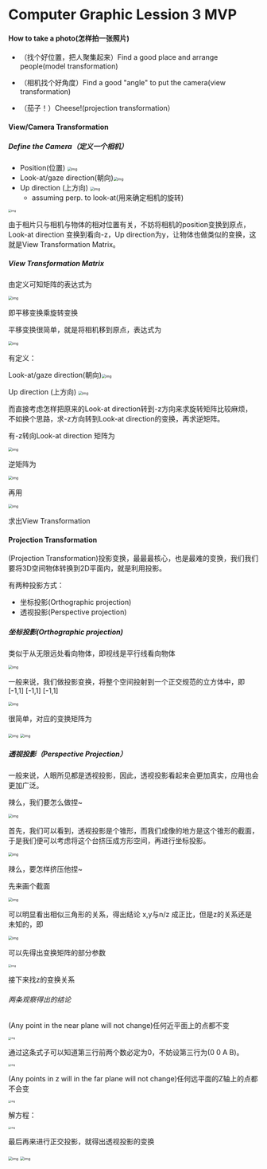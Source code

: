 # Computer Graphic Lession 3 MVP

#### How to take a photo(怎样拍一张照片)

* （找个好位置，把人聚集起来）Find a good place and arrange people(model transformation)

* （相机找个好角度）Find a good "angle" to put the camera(view transformation)

* （茄子！）Cheese!(projection transformation）



#### View/Camera Transformation

##### Define the Camera（定义一个相机）

* Position(位置)  <img src="picture\2021-08-13_141939.png" alt="img" style="zoom:50%;" />
* Look-at/gaze direction(朝向)<img src="picture\2021-08-13_141947.png" alt="img" style="zoom:50%;" />
* Up direction (上方向) <img src="picture\2021-08-13_141956.png" alt="img" style="zoom:50%;" />
  * assuming perp. to look-at(用来确定相机的旋转)

<img src="picture\2021-08-13_141532.png" alt="img" style="zoom:38%;" />

由于相片只与相机与物体的相对位置有关，不妨将相机的position变换到原点，Look-at direction 变换到看向-z，Up direction为y，让物体也做类似的变换，这就是View Transformation Matrix。

##### View Transformation Matrix

由定义可知矩阵的表达式为

<img src="picture\2021-08-13_143110.png" alt="img" style="zoom:50%;" />

即平移变换乘旋转变换

平移变换很简单，就是将相机移到原点，表达式为

<img src="picture\2021-08-13_143016.png" alt="img" style="zoom:50%;" />

有定义：

Look-at/gaze direction(朝向)<img src="picture\2021-08-13_141947.png" alt="img" style="zoom:50%;" />

Up direction (上方向) <img src="picture\2021-08-13_141956.png" alt="img" style="zoom:50%;" />

而直接考虑怎样把原来的Look-at direction转到-z方向来求旋转矩阵比较麻烦，不如换个思路，求-z方向转到Look-at direction的变换，再求逆矩阵。

有-z转向Look-at direction 矩阵为

<img src="picture\2021-08-13_143034.png" alt="img" style="zoom:50%;" />

逆矩阵为

<img src="picture\2021-08-13_143047.png" alt="img" style="zoom:50%;" />

再用

<img src="picture\2021-08-13_143110.png" alt="img" style="zoom:50%;" />

求出View Transformation

#### Projection Transformation

(Projection Transformation)投影变换，最最最核心，也是最难的变换，我们我们要将3D空间物体转换到2D平面内，就是利用投影。



有两种投影方式：

- 坐标投影(Orthographic projection)
- 透视投影(Perspective projection)

##### 坐标投影(Orthographic projection)

类似于从无限远处看向物体，即视线是平行线看向物体

<img src="picture\2021-08-13_145604.png" alt="img" style="zoom: 50%;" />

一般来说，我们做投影变换，将整个空间投射到一个正交规范的立方体中，即[-1,1] [-1,1] [-1,1]

<img src="picture\2021-08-13_145615.png" alt="img" style="zoom:50%;" />

很简单，对应的变换矩阵为

<img src="picture\2021-08-13_150048.png" alt="img" style="zoom:50%;" />

<img src="picture\2021-08-20_111654.png" alt="img" style="zoom:50%;" />

##### 透视投影（Perspective Projection）

一般来说，人眼所见都是透视投影，因此，透视投影看起来会更加真实，应用也会更加广泛。

辣么，我们要怎么做捏~

<img src="picture\2021-08-13_150614.png" alt="img" style="zoom:50%;" />

首先，我们可以看到，透视投影是个锥形，而我们成像的地方是这个锥形的截面，于是我们便可以考虑将这个台挤压成方形空间，再进行坐标投影。

<img src="picture\2021-08-13_151047.png" alt="img" style="zoom:50%;" />

辣么，要怎样挤压他捏~

先来画个截面

<img src="picture\2021-08-13_151209.png" alt="img" style="zoom:50%;" />

可以明显看出相似三角形的关系，得出结论 x,y与n/z 成正比，但是z的关系还是未知的，即

<img src="picture\2021-08-13_151529.png" alt="img" style="zoom: 50%;" />

可以先得出变换矩阵的部分参数

<img src="picture\2021-08-13_151707.png" alt="img" style="zoom:38%;" />

接下来找z的变换关系

###### 两条观察得出的结论

(Any point in the near plane will not change)任何近平面上的点都不变

<img src="picture\2021-08-13_152321.png" alt="img" style="zoom: 33%;" />

通过这条式子可以知道第三行前两个数必定为0，不妨设第三行为(0 0 A B)。

<img src="picture\2021-08-13_152528.png" alt="img" style="zoom: 33%;" />

(Any points in z will in the far plane will not change)任何远平面的Z轴上的点都不会变

<img src="picture\2021-08-13_152610.png" alt="img" style="zoom: 33%;" />

解方程：

<img src="picture\2021-08-13_152619.png" alt="img" style="zoom: 33%;" />

最后再来进行正交投影，就得出透视投影的变换

<img src="picture\2021-08-13_153136.png" alt="img" style="zoom:50%;" />

<img src="picture\2021-08-20_111727.png" alt="img" style="zoom:50%;" />





